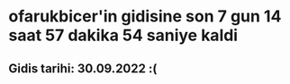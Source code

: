 # ofarukbicer'in gidisine son 7 gun 14 saat 57 dakika 54 saniye kaldi

## Gidis tarihi: 30.09.2022 :(